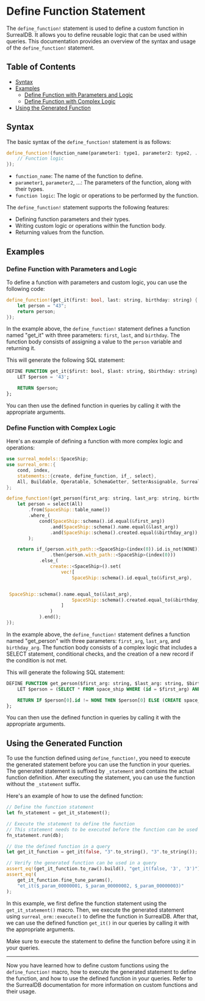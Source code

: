 # Define Function Statement

The `define_function!` statement is used to define a custom function in
SurrealDB. It allows you to define reusable logic that can be used within
queries. This documentation provides an overview of the syntax and usage of the
`define_function!` statement.

## Table of Contents

- [Syntax](#syntax)
- [Examples](#examples)
  - [Define Function with Parameters and Logic](#define-function-with-parameters-and-logic)
  - [Define Function with Complex Logic](#define-function-with-complex-logic)
- [Using the Generated Function](#using-the-generated-function)

## Syntax

The basic syntax of the `define_function!` statement is as follows:

```rust
define_function!(function_name(parameter1: type1, parameter2: type2, ...) {
    // Function logic
});
```

- `function_name`: The name of the function to define.
- `parameter1`, `parameter2`, ...: The parameters of the function, along with
  their types.
- `function logic`: The logic or operations to be performed by the function.

The `define_function!` statement supports the following features:

- Defining function parameters and their types.
- Writing custom logic or operations within the function body.
- Returning values from the function.

## Examples

### Define Function with Parameters and Logic

To define a function with parameters and custom logic, you can use the following
code:

```rust
define_function!(get_it(first: bool, last: string, birthday: string) {
    let person = "43";
    return person;
});
```

In the example above, the `define_function!` statement defines a function named
"get_it" with three parameters: `first`, `last`, and `birthday`. The function
body consists of assigning a value to the `person` variable and returning it.

This will generate the following SQL statement:

```sql
DEFINE FUNCTION get_it($first: bool, $last: string, $birthday: string) {
    LET $person = '43';

    RETURN $person;
};
```

You can then use the defined function in queries by calling it with the
appropriate arguments.

### Define Function with Complex Logic

Here's an example of defining a function with more complex logic and operations:

```rust
use surreal_models::SpaceShip;
use surreal_orm::{
    cond, index,
    statements::{create, define_function, if_, select},
    All, Buildable, Operatable, SchemaGetter, SetterAssignable, SurrealModel, ToRaw, NONE,
};

define_function!(get_person(first_arg: string, last_arg: string, birthday_arg: string) {
    let person = select(All)
        .from(SpaceShip::table_name())
        .where_(
            cond(SpaceShip::schema().id.equal(&first_arg))
                .and(SpaceShip::schema().name.equal(&last_arg))
                .and(SpaceShip::schema().created.equal(&birthday_arg)),
        );

    return if_(person.with_path::<SpaceShip>(index(0)).id.is_not(NONE))
                .then(person.with_path::<SpaceShip>(index(0)))
            .else_(
                create::<SpaceShip>().set(
                    vec![
                        SpaceShip::schema().id.equal_to(&first_arg),


 SpaceShip::schema().name.equal_to(&last_arg),
                        SpaceShip::schema().created.equal_to(&birthday_arg),
                    ]
                )
            ).end();
});
```

In the example above, the `define_function!` statement defines a function named
"get_person" with three parameters: `first_arg`, `last_arg`, and `birthday_arg`.
The function body consists of a complex logic that includes a SELECT statement,
conditional checks, and the creation of a new record if the condition is not
met.

This will generate the following SQL statement:

```sql
DEFINE FUNCTION get_person($first_arg: string, $last_arg: string, $birthday_arg: string) {
    LET $person = (SELECT * FROM space_ship WHERE (id = $first_arg) AND (name = $last_arg) AND (created = $birthday_arg));

    RETURN IF $person[0].id != NONE THEN $person[0] ELSE (CREATE space_ship SET id = $first_arg, name = $last_arg, created = $birthday_arg) END;
};
```

You can then use the defined function in queries by calling it with the
appropriate arguments.

## Using the Generated Function

To use the function defined using `define_function!`, you need to execute the
generated statement before you can use the function in your queries. The
generated statement is suffixed by `_statement` and contains the actual function
definition. After executing the statement, you can use the function without the
`_statement` suffix.

Here's an example of how to use the defined function:

```rust
// Define the function statement
let fn_statement = get_it_statement();

// Execute the statement to define the function
// This statement needs to be executed before the function can be used
fn_statement.run(db);

// Use the defined function in a query
let get_it_function = get_it(false, "3".to_string(), "3".to_string());

// Verify the generated function can be used in a query
assert_eq!(get_it_function.to_raw().build(), "get_it(false, '3', '3')");
assert_eq!(
    get_it_function.fine_tune_params(),
    "et_it($_param_00000001, $_param_00000002, $_param_00000003)"
);
```

In this example, we first define the function statement using the
`get_it_statement()` macro. Then, we execute the generated statement using
`surreal_orm::execute()` to define the function in SurrealDB. After that, we can
use the defined function `get_it()` in our queries by calling it with the
appropriate arguments.

Make sure to execute the statement to define the function before using it in
your queries.

---

Now you have learned how to define custom functions using the `define_function!`
macro, how to execute the generated statement to define the function, and how to
use the defined function in your queries. Refer to the SurrealDB documentation
for more information on custom functions and their usage.
